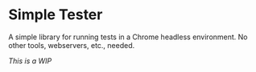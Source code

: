 # Simple Tester

A simple library for running tests in a Chrome headless environment. No other
tools, webservers, etc., needed.

*This is a WIP*
